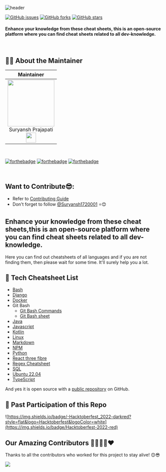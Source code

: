 ![header](https://capsule-render.vercel.app/api?type=rect&color=gradient&height=100&section=footer&text=Developer+Cheatsheets&fontSize=50)

[![GitHub issues](https://img.shields.io/github/issues/Suryansh1720001/Developer-Cheatsheet?style=for-the-badge&logo=appveyor)](https://github.com/Suryansh1720001/Developer-Cheatsheet/issues)
[![GitHub forks](https://img.shields.io/github/forks/Suryansh1720001/Developer-Cheatsheet?style=for-the-badge&logo=appveyor)](https://github.com/Suryansh1720001/Developer-Cheatsheet/network)
[![GitHub stars](https://img.shields.io/github/stars/Suryansh1720001/Developer-Cheatsheet?style=for-the-badge&logo=appveyor)](https://github.com/Suryansh1720001/Developer-Cheatsheet/stargazers)


#### Enhance your knowledge from these cheat sheets, this is an open-source platform where you can find cheat sheets related to all dev-knowledge.



<br>

## 🧑‍💻 About the Maintainer

| Maintainer   | 
| :----------: | 
|<a href="https://github.com/Suryansh1720001"><img src="https://avatars.githubusercontent.com/Suryansh1720001" width=150px height=150px /></a><br>Suryansh Prajapati<br><a href="https://www.linkedin.com/in/itssuryansh/"><img src="https://t0.gstatic.com/images?q=tbn:ANd9GcRMCA3j2A8hfLl9p5UAU5nd9lvqLlNZvqoU4xOsZ192uH4IYS6X" width="32px" height="32px"></a> |
<br>


[![forthebadge](https://forthebadge.com/images/badges/built-by-developers.svg)](https://forthebadge.com)
[![forthebadge](https://forthebadge.com/images/badges/built-with-love.svg)](https://forthebadge.com)
[![forthebadge](https://forthebadge.com/images/badges/for-you.svg)](https://forthebadge.com)

<br>


## Want to Contribute😎:
- Refer to <a href="CONTRIBUTING.md">Contributing Guide</a><br>
- Don't forget to follow [@Suryansh1720001](https://github.com/Suryansh1720001) ⭐😊

## Enhance your knowledge from these cheat sheets,this is an open-source platform where you can find cheat sheets related to all dev-knowledge.

Here you can find out cheatsheets of all languages and if you are not finding them, then please wait for some time. It'll surely help you a lot.

## 📃 Tech Cheatsheet List

- [Bash](https://github.com/Veerhan-glitch/Developer-Cheatsheet/blob/master/bash_cheatsheet.md)
- [Django](https://github.com/Veerhan-glitch/Developer-Cheatsheet/blob/master/django%20cheat%20sheet.pdf)
- [Docker](https://github.com/Suryansh1720001/Developer-Cheatsheet/blob/master/docker.md)
- Git Bash
  - [Git Bash Commands](https://github.com/ANSHUMANDAS1506/Developer-Cheatsheet/blob/master/GitBash_sheet.md)
  - [Git Bash sheet](https://github.com/Suryansh1720001/Developer-Cheatsheet/blob/master/GitBash_sheet.md)
- [Java](https://github.com/Veerhan-glitch/Developer-Cheatsheet/blob/master/java.md)
- [Javascript](https://github.com/Veerhan-glitch/Developer-Cheatsheet/blob/master/javascript.md)
- [Kotlin](https://github.com/Veerhan-glitch/Developer-Cheatsheet/blob/master/Kotlin.md)
- [Linux](https://github.com/Suryansh1720001/Developer-Cheatsheet/blob/master/linux.md)
- [Markdown](https://github.com/Veerhan-glitch/Developer-Cheatsheet/blob/master/Markdown_Cheatsheet.md)
- [NPM](https://github.com/Veerhan-glitch/Developer-Cheatsheet/blob/master/NPM.md)
- [Python](https://github.com/Veerhan-glitch/Developer-Cheatsheet/blob/master/python-cheat-sheet.md)
- [React three fibre](https://github.com/Suryansh1720001/Developer-Cheatsheet/blob/master/react-three-fibre.md)
- [Regex Cheatsheet](https://github.com/Suryansh1720001/Developer-Cheatsheet/blob/master/regex-cheatsheet.md)
- [SQL](https://github.com/Suryansh1720001/Developer-Cheatsheet/blob/master/SQL%20Cheatsheet)
- [Ubuntu 22.04](https://github.com/Suryansh1720001/Developer-Cheatsheet/blob/master/ubuntu-22.04.md)
- [TypeScript](https://github.com/ANSHUMANDAS1506/Developer-Cheatsheet/blob/master/typescript.md)


And yes it is open source with a [public repository](https://github.com/Suryansh1720001/Developer-Cheatsheet)
 on GitHub.

## 🥂 Past Participation of this Repo 
![https://img.shields.io/badge/-Hacktoberfest_2022-darkred?style=flat&logo=Hacktoberfest&logoColor=white](https://img.shields.io/badge/Hacktoberfest-2022-red)&nbsp;


## Our Amazing Contributors 👨‍👨‍👦‍👦❤️
Thanks to all the contributors who worked for this project to stay alive! 😊😎




<a align="center" href="https://github.com/Suryansh1720001/Developer-Cheatsheet/graphs/contributors">
  <img src="https://contrib.rocks/image?repo=Suryansh1720001/Developer-Cheatsheet&&max=817" />  
</a>







